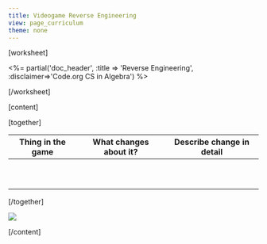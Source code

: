 ```yaml
---
title: Videogame Reverse Engineering
view: page_curriculum
theme: none
---
```


[worksheet]

<%= partial('doc_header', :title => 'Reverse Engineering', :disclaimer=>'Code.org CS in Algebra') %>

[/worksheet]

[content]

[together]


<table class="fill-in">
  <thead>
    <tr>
      <th>Thing in the game</th>
      <th>What changes about it?</th>
      <th>Describe change in detail</th>
    </tr>
  </thead>
  <tbody>
    <tr class="empty"><td></td> <td></td> <td></td></tr>
    <tr class="empty"><td></td> <td></td> <td></td></tr>
    <tr class="empty"><td></td> <td></td> <td></td></tr>
    <tr class="empty"><td></td> <td></td> <td></td></tr>
    <tr class="empty"><td></td> <td></td> <td></td></tr>
    <tr class="empty"><td></td> <td></td> <td></td></tr>
    <tr class="empty"><td></td> <td></td> <td></td></tr>
    <tr class="empty"><td></td> <td></td> <td></td></tr>
    <tr class="empty"><td></td> <td></td> <td></td></tr>
    <tr class="empty"><td></td> <td></td> <td></td></tr>
  </tbody>
</table>


[/together]

<a href="http://creativecommons.org/"><img src="http://www.thinkersmith.org/images/creativeCommons.png" border="0"></a>  

[/content]



<link rel="stylesheet" type="text/css" href="../docs/morestyle.css"/>